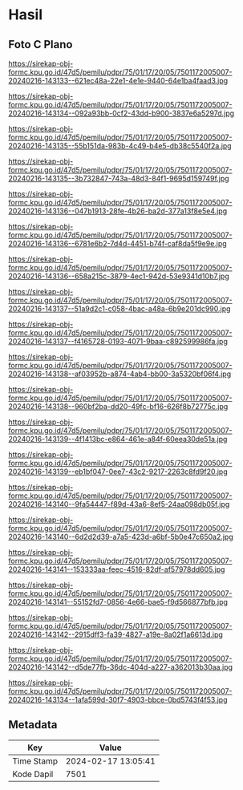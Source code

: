 # Hasil

## Foto C Plano

https://sirekap-obj-formc.kpu.go.id/47d5/pemilu/pdpr/75/01/17/20/05/7501172005007-20240216-143133--621ec48a-22e1-4e1e-9440-64e1ba4faad3.jpg

https://sirekap-obj-formc.kpu.go.id/47d5/pemilu/pdpr/75/01/17/20/05/7501172005007-20240216-143134--092a93bb-0cf2-43dd-b900-3837e6a5297d.jpg

https://sirekap-obj-formc.kpu.go.id/47d5/pemilu/pdpr/75/01/17/20/05/7501172005007-20240216-143135--55b151da-983b-4c49-b4e5-db38c5540f2a.jpg

https://sirekap-obj-formc.kpu.go.id/47d5/pemilu/pdpr/75/01/17/20/05/7501172005007-20240216-143135--3b732847-743a-48d3-84f1-9695d159749f.jpg

https://sirekap-obj-formc.kpu.go.id/47d5/pemilu/pdpr/75/01/17/20/05/7501172005007-20240216-143136--047b1913-28fe-4b26-ba2d-377a13f8e5e4.jpg

https://sirekap-obj-formc.kpu.go.id/47d5/pemilu/pdpr/75/01/17/20/05/7501172005007-20240216-143136--6781e6b2-7d4d-4451-b74f-caf8da5f9e9e.jpg

https://sirekap-obj-formc.kpu.go.id/47d5/pemilu/pdpr/75/01/17/20/05/7501172005007-20240216-143136--658a215c-3879-4ec1-942d-53e9341d10b7.jpg

https://sirekap-obj-formc.kpu.go.id/47d5/pemilu/pdpr/75/01/17/20/05/7501172005007-20240216-143137--51a9d2c1-c058-4bac-a48a-6b9e201dc990.jpg

https://sirekap-obj-formc.kpu.go.id/47d5/pemilu/pdpr/75/01/17/20/05/7501172005007-20240216-143137--f4165728-0193-4071-9baa-c892599986fa.jpg

https://sirekap-obj-formc.kpu.go.id/47d5/pemilu/pdpr/75/01/17/20/05/7501172005007-20240216-143138--af03952b-a874-4ab4-bb00-3a5320bf06f4.jpg

https://sirekap-obj-formc.kpu.go.id/47d5/pemilu/pdpr/75/01/17/20/05/7501172005007-20240216-143138--960bf2ba-dd20-49fc-bf16-626f8b72775c.jpg

https://sirekap-obj-formc.kpu.go.id/47d5/pemilu/pdpr/75/01/17/20/05/7501172005007-20240216-143139--4f1413bc-e864-461e-a84f-60eea30de51a.jpg

https://sirekap-obj-formc.kpu.go.id/47d5/pemilu/pdpr/75/01/17/20/05/7501172005007-20240216-143139--eb1bf047-0ee7-43c2-9217-2263c8fd9f20.jpg

https://sirekap-obj-formc.kpu.go.id/47d5/pemilu/pdpr/75/01/17/20/05/7501172005007-20240216-143140--9fa54447-f89d-43a6-8ef5-24aa098db05f.jpg

https://sirekap-obj-formc.kpu.go.id/47d5/pemilu/pdpr/75/01/17/20/05/7501172005007-20240216-143140--6d2d2d39-a7a5-423d-a6bf-5b0e47c650a2.jpg

https://sirekap-obj-formc.kpu.go.id/47d5/pemilu/pdpr/75/01/17/20/05/7501172005007-20240216-143141--153333aa-feec-4516-82df-af57978dd605.jpg

https://sirekap-obj-formc.kpu.go.id/47d5/pemilu/pdpr/75/01/17/20/05/7501172005007-20240216-143141--55152fd7-0856-4e66-bae5-f9d566877bfb.jpg

https://sirekap-obj-formc.kpu.go.id/47d5/pemilu/pdpr/75/01/17/20/05/7501172005007-20240216-143142--2915dff3-fa39-4827-a19e-8a02f1a6613d.jpg

https://sirekap-obj-formc.kpu.go.id/47d5/pemilu/pdpr/75/01/17/20/05/7501172005007-20240216-143142--d5de77fb-36dc-404d-a227-a362013b30aa.jpg

https://sirekap-obj-formc.kpu.go.id/47d5/pemilu/pdpr/75/01/17/20/05/7501172005007-20240216-143134--1afa599d-30f7-4903-bbce-0bd5743f4f53.jpg


## Metadata

| Key        | Value               |
| ---------- | ------------------- |
| Time Stamp | 2024-02-17 13:05:41 |
| Kode Dapil | 7501                |



